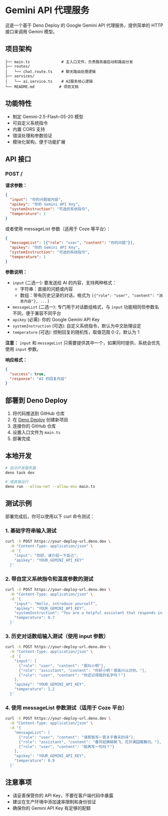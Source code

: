 # Gemini API 代理服务

这是一个基于 Deno Deploy 的 Google Gemini API 代理服务，提供简单的 HTTP 接口来调用 Gemini 模型。

## 项目架构

```
├── main.ts              # 主入口文件，负责服务器启动和路由分发
├── routes/
│   └── chat.route.ts    # 聊天路由处理逻辑
├── services/
│   └── ai.service.ts    # AI服务核心逻辑
└── README.md           # 项目文档
```

## 功能特性

- 制定 Gemini-2.5-Flash-05-20 模型
- 可自定义系统指令
- 内置 CORS 支持
- 错误处理和参数验证
- 模块化架构，便于功能扩展

## API 接口

### POST /

**请求参数：**

```json
{
  "input": "你的问题或内容",
  "apikey": "你的 Gemini API Key",
  "systemInstruction": "可选的系统指令",
  "temperature": 1
}
```

或者使用 messageList 参数（适用于 Coze 等平台）：

```json
{
  "messageList": [{"role": "user", "content": "你的问题"}],
  "apikey": "你的 Gemini API Key",
  "systemInstruction": "可选的系统指令",
  "temperature": 1
}
```

**参数说明：**

- `input` (二选一): 要发送给 AI 的内容，支持两种格式：
  - 字符串：直接的问题或内容
  - 数组：带有历史记录的对话，格式为 `[{"role": "user", "content": "消息内容"}, ...]`
- `messageList` (二选一): 专门用于对话数组格式，与 `input` 功能相同但参数名不同，便于兼容不同平台
- `apikey` (必需): 你的 Google Gemini API Key
- `systemInstruction` (可选): 自定义系统指令，默认为中文助理设定
- `temperature` (可选): 控制回复的随机性，取值范围 0-2，默认为 1

**注意：** `input` 和 `messageList` 只需要提供其中一个，如果同时提供，系统会优先使用 `input` 参数。

**响应格式：**

```json
{
  "success": true,
  "response": "AI 的回复内容"
}
```

## 部署到 Deno Deploy

1. 将代码推送到 GitHub 仓库
2. 在 [Deno Deploy](https://dash.deno.com/) 创建新项目
3. 连接你的 GitHub 仓库
4. 设置入口文件为 `main.ts`
5. 部署完成

## 本地开发

```bash
# 启动开发服务器
deno task dev

# 或直接运行
deno run --allow-net --allow-env main.ts
```

## 测试示例

部署完成后，你可以使用以下 curl 命令测试：

### 1. 基础字符串输入测试

```bash
curl -X POST https://your-deploy-url.deno.dev \
  -H "Content-Type: application/json" \
  -d '{
    "input": "你好，请介绍一下自己",
    "apikey": "YOUR_GEMINI_API_KEY"
  }'
```

### 2. 带自定义系统指令和温度参数的测试

```bash
curl -X POST https://your-deploy-url.deno.dev \
  -H "Content-Type: application/json" \
  -d '{
    "input": "Hello, introduce yourself",
    "apikey": "YOUR_GEMINI_API_KEY",
    "systemInstruction": "You are a helpful assistant that responds in English",
    "temperature": 0.7
  }'
```

### 3. 历史对话数组输入测试（使用 input 参数）

```bash
curl -X POST https://your-deploy-url.deno.dev \
  -H "Content-Type: application/json" \
  -d '{
    "input": [
      {"role": "user", "content": "我叫小明"},
      {"role": "assistant", "content": "你好小明！很高兴认识你。"},
      {"role": "user", "content": "你还记得我的名字吗？"}
    ],
    "apikey": "YOUR_GEMINI_API_KEY",
    "temperature": 1.2
  }'
```

### 4. 使用 messageList 参数测试（适用于 Coze 平台）

```bash
curl -X POST https://your-deploy-url.deno.dev \
  -H "Content-Type: application/json" \
  -d '{
    "messageList": [
      {"role": "user", "content": "请帮我写一首关于春天的诗"},
      {"role": "assistant", "content": "春风轻拂柳絮飞，花开满园蝶舞归。"},
      {"role": "user", "content": "能再写一句吗？"}
    ],
    "apikey": "YOUR_GEMINI_API_KEY",
    "temperature": 0.9
  }'
```

## 注意事项

- 请妥善保管你的 API Key，不要在客户端代码中暴露
- 建议在生产环境中添加速率限制和身份验证
- 确保你的 Gemini API Key 有足够的配额
